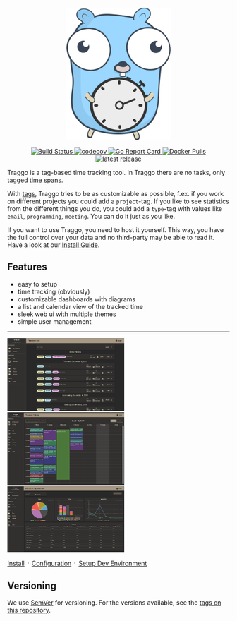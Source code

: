 <p align="center">
    <a href="https://github.com/traggo/logo">
        <img height="300px" src="https://raw.githubusercontent.com/traggo/logo/master/logo.png" />
    </a>
</p>

<p align="center">
    <a href="https://travis-ci.com/traggo/server">
        <img alt="Build Status" src="https://travis-ci.com/traggo/server.svg?branch=master">
    </a>
     <a href="https://codecov.io/gh/traggo/server">
        <img alt="codecov" src="https://codecov.io/gh/traggo/server/branch/master/graph/badge.svg">
    </a>
    <a href="https://goreportcard.com/report/github.com/traggo/server">
        <img alt="Go Report Card" src="https://goreportcard.com/badge/github.com/traggo/server">
    </a>
    <a href="https://hub.docker.com/r/traggo/server">
        <img alt="Docker Pulls" src="https://img.shields.io/docker/pulls/traggo/server.svg">
    </a>
    <a href="https://github.com/traggo/server/releases/latest">
        <img alt="latest release" src="https://img.shields.io/github/release/traggo/server.svg">
    </a>
</p>


Traggo is a tag-based time tracking tool. In Traggo there are no tasks, only [tagged](https://traggo.net/terminology/#tag) [time spans](https://traggo.net/terminology/#timespan).

With [tags](https://traggo.net/terminology/#tag), Traggo tries to be as customizable as possible, f.ex. if you work on different projects you could add a `project`-tag.
If you like to see statistics from the different things you do, you could add a `type`-tag with values like `email`, `programming`, `meeting`. 
You can do it just as you like.

If you want to use Traggo, you need to host it yourself. This way, you have the full control over your data and no third-party
may be able to read it. Have a look at our [Install Guide](install.md).

## Features

* easy to setup
* time tracking (obviously)
* customizable dashboards with diagrams
* a list and calendar view of the tracked time
* sleek web ui with multiple themes
* simple user management

---

<a href="images/traggo_list.png">
    <img width="265" alt="traggo list" src="images/traggo_list.png">
</a>
<a href="images/traggo_calendar.png">
    <img width="265" alt="traggo list" src="images/traggo_calendar.png">
</a>
<a href="images/traggo_dashboard.png.png">
    <img width="265" alt="traggo list" src="images/traggo_dashboard.png">
</a>

[Install](https://traggo.net/install/) ᛫
[Configuration](https://traggo.net/config/) ᛫
[Setup Dev Environment](https://traggo.net/dev/setup/)

## Versioning
We use [SemVer](http://semver.org/) for versioning. For the versions available, see the
[tags on this repository](https://github.com/traggo/server/tags).
